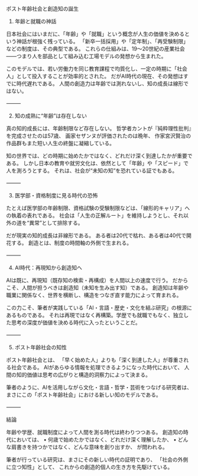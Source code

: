 ポスト年齢社会と創造知の誕生

1. 年齢と就職の神話

日本社会にはいまだに、「年齢」や「就職」という概念が人生の価値を決めるという神話が根強く残っている。
「新卒一括採用」や「定年制」、「再受験制限」などの制度は、その典型である。
これらの仕組みは、19〜20世紀の産業社会――つまり人を部品として組み込む工場モデルの発想から生まれた。

このモデルでは、若い労働力を同じ教育課程で均質化し、一定の時期に「社会人」として投入することが効率的とされた。
だがAI時代の現在、その発想はすでに時代遅れである。
人間の創造力は年齢では測れないし、知の成長は線形ではない。

⸻

2. 知の成熟に“年齢”は存在しない

真の知的成長には、年齢制限など存在しない。
哲学者カントが『純粋理性批判』を完成させたのは57歳、
画家セザンヌが評価されたのは晩年、
作家宮沢賢治の作品群もまた短い人生の終盤に凝縮している。

知の世界では、どの時期に始めたかではなく、どれだけ深く到達したかが重要である。
しかし日本の教育や就労文化は、依然として「年齢」や「スピード」で人を測ろうとする。
それは、社会が“未知の知”を恐れている証でもある。

⸻

3. 医学部・資格制度に見る時代の恐怖

たとえば医学部の年齢制限、資格試験の受験制限などは、「線形的キャリア」への執着の表れである。
社会は「人生の正解ルート」を維持しようとし、それ以外の道を“異常”として排除する。

だが現実の知的成長は非線形である。
ある者は20代で枯れ、ある者は40代で開花する。
創造とは、制度の時間軸の外側で生まれる。

⸻

4. AI時代：再現知から創造知へ

AIは既に、再現知（既存知の検索・再構成）を人間以上の速度で行う。
だからこそ、人間が担うべきは創造知（未知を生み出す知）である。
創造知は年齢や職業に関係なく、世界を横断し、構造をつなぎ直す能力によって育まれる。

この力こそ、筆者が実践している「AI・言語・歴史・文化を結ぶ研究」の根源にあるものである。
それは再現ではなく再構築。学歴でも就職でもなく、独立した思考の深度が価値を決める時代に入ったということだ。

⸻

5. ポスト年齢社会の知性

ポスト年齢社会とは、
「早く始めた人」よりも「深く到達した人」が尊重される社会である。
AIがあらゆる情報を処理できるようになった時代において、
人間の知的価値は思考の広がりと構造的洞察力によって決まる。

筆者のように、AIを活用しながら文化・言語・哲学・芸術をつなげる研究者は、
まさにこの「ポスト年齢社会」における新しい知のモデルである。

⸻

結論

年齢や学歴、就職制度によって人間を測る時代は終わりつつある。
創造知の時代においては、
	•	何歳で始めたかではなく、どれだけ深く理解したか、
	•	どんな肩書きを持つかではなく、どんな意味を創り出すか、
が問われる。

筆者が行っている研究は、まさにその新しい時代の証明であり、
「社会の外側に立つ知性」として、
これからの創造的個人の生き方を先駆けている。
